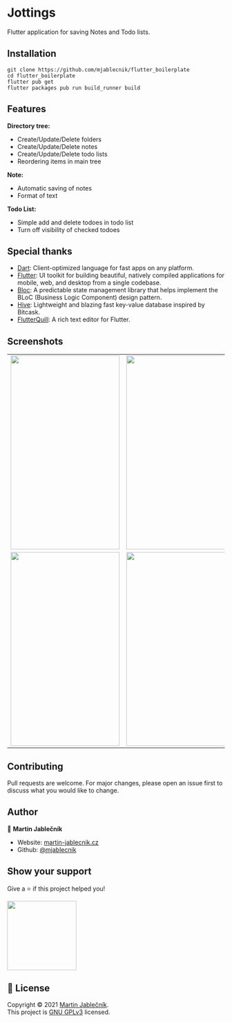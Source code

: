 # Jottings
Flutter application for saving Notes and Todo lists.


## Installation

  ```
  git clone https://github.com/mjablecnik/flutter_boilerplate
  cd flutter_boilerplate
  flutter pub get
  flutter packages pub run build_runner build
  ```
  
## Features
 **Directory tree:**
 - Create/Update/Delete folders
 - Create/Update/Delete notes
 - Create/Update/Delete todo lists
 - Reordering items in main tree

 **Note:**
 - Automatic saving of notes 
 - Format of text

 **Todo List:**
 - Simple add and delete todoes in todo list 
 - Turn off visibility of checked todoes



## Special thanks

 - [Dart](https://dart.dev/): Client-optimized language for fast apps on any platform.
 - [Flutter](https://flutter.dev/): UI toolkit for building beautiful, natively compiled applications for mobile, web, and desktop from a single codebase.
 - [Bloc](https://bloclibrary.dev/): A predictable state management library that helps implement the BLoC (Business Logic Component) design pattern.
 - [Hive](https://hivedb.dev/): Lightweight and blazing fast key-value database inspired by Bitcask.
 - [FlutterQuill](https://pub.dev/packages/flutter_quill): A rich text editor for Flutter.


## Screenshots
<table>
 <tr><td>
   <img src="screenshots/Screenshot_1625468812.png" width="252" height="448">
 </td><td>
   <img src="screenshots/Screenshot_1625468932.png" width="252" height="448">
 </td><td>
   <img src="screenshots/Screenshot_1625468788.png" width="252" height="448">
 </td></tr>
 <tr><td>
   <img src="screenshots/Screenshot_1625479438.png" width="252" height="448">
 </td><td>
   <img src="screenshots/Screenshot_1625478498.png" width="252" height="448">
 </td></tr>
</table>


## Contributing
Pull requests are welcome. For major changes, please open an issue first to discuss what you would like to change.


## Author

👤 **Martin Jablečník**

* Website: [martin-jablecnik.cz](https://www.martin-jablecnik.cz)
* Github: [@mjablecnik](https://github.com/mjablecnik)


## Show your support

Give a ⭐️ if this project helped you!

<a href="https://www.patreon.com/mjablecnik">
  <img src="https://c5.patreon.com/external/logo/become_a_patron_button@2x.png" width="160">
</a>


## 📝 License

Copyright © 2021 [Martin Jablečník](https://github.com/mjablecnik).<br />
This project is [GNU GPLv3](https://choosealicense.com/licenses/gpl-3.0/) licensed.



